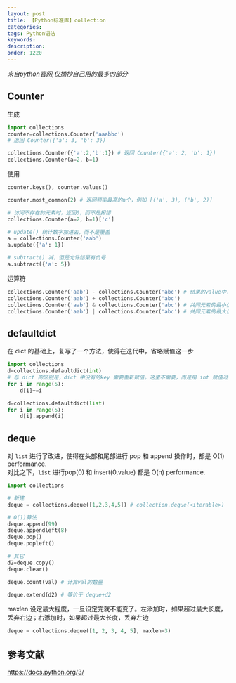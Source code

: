 ```yaml
---
layout: post
title: 【Python标准库】collection
categories:
tags: Python语法
keywords:
description:
order: 1220
---
```


*来自[python官网](https://docs.python.org/3.7/library/index.html),仅摘抄自己用的最多的部分*
## Counter

生成
```py
import collections
counter=collections.Counter('aaabbc')
# 返回 Counter({'a': 3, 'b': 3})

collections.Counter({'a':2,'b':1}) # 返回 Counter({'a': 2, 'b': 1})
collections.Counter(a=2, b=1)
```


使用
```python
counter.keys(), counter.values()

counter.most_common(2) # 返回频率最高的n个，例如 [('a', 3), ('b', 2)]

# 访问不存在的元素时，返回0，而不是报错
collections.Counter(a=2, b=1)['c']

# update() 统计数字加进去，而不是覆盖
a = collections.Counter('aab')
a.update({'a': 1})

# subtract() 减，但是允许结果有负号
a.subtract({'a': 5})
```

运算符
```python
collections.Counter('aab') - collections.Counter('abc') # 结果的value中，剔除了0和负数（因此看起来应用范围不是很宽）
collections.Counter('aab') + collections.Counter('abc')
collections.Counter('aab') & collections.Counter('abc') # 共同元素的最小值
collections.Counter('aab') | collections.Counter('abc') # 共同元素的最大值
```

## defaultdict
在 dict 的基础上，复写了一个方法，使得在迭代中，省略赋值这一步
```py
import collections
d=collections.defaultdict(int)
# 与 dict 的区别是，dict 中没有的key 需要重新赋值。这里不需要，而是用 int 赋值过了
for i in range(5):
    d[i]+=i

d=collections.defaultdict(list)
for i in range(5):
    d[i].append(i)
```

## deque
对 `list` 进行了改进，使得在头部和尾部进行 pop 和 append 操作时，都是 O(1) performance.  
对比之下，`list` 进行pop(0) 和 insert(0,value) 都是 O(n) performance.  

```py
import collections

# 新建
deque = collections.deque([1,2,3,4,5]) # collection.deque(<iterable>)

# O(1)算法
deque.append(99)
deque.appendleft(8)
deque.pop()
deque.popleft()

# 其它
d2=deque.copy()
deque.clear()

deque.count(val) # 计算val的数量

deque.extend(d2) # 等价于 deque+d2

```

maxlen 设定最大程度，一旦设定完就不能变了。左添加时，如果超过最大长度，丢弃右边；右添加时，如果超过最大长度，丢弃左边

```python
deque = collections.deque([1, 2, 3, 4, 5], maxlen=3)
```



## 参考文献
https://docs.python.org/3/
